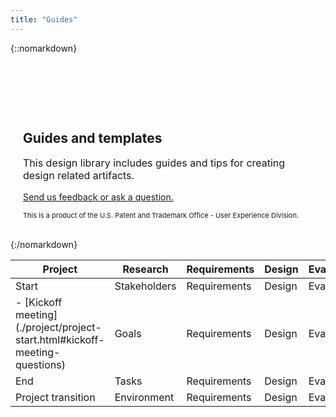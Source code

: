 ```yaml
---
title: "Guides"
---
```


{::nomarkdown}
<div class="pl-empty-state" style="padding: 20px; padding-top: 80px; margin: auto; max-width: 600px;">
    <h2>Guides and templates</h2>
    <p class="text-muted" style="font-size: 16px;">This design library includes guides and tips for creating design related artifacts.</p>
    <p class="text-muted"><a href="mailto:{{site.email}}">Send us feedback or ask a question.</a></p>
    <p class="text-muted" style="font-size: 11px;">This is a product of the U.S. Patent and Trademark Office - User Experience Division.</p>
</div>
{:/nomarkdown}

| **Project** | **Research** | **Requirements** | **Design** | **Evaluation** |
|-----------|-----------|-----------|-----------|-----------|
| Start | Stakeholders | Requirements | Design | Evaluation |
|- [Kickoff meeting] (./project/project-start.html#kickoff-meeting-questions) |Goals				|Requirements		|Design			|Evaluation			|
|End						|Tasks				|Requirements		|Design			|Evaluation			|
|Project transition		|Environment		|Requirements		|Design			|Evaluation			|
